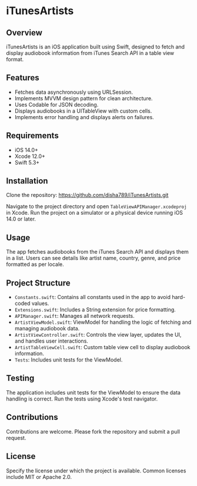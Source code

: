 # iTunesArtists

## Overview
iTunesArtists is an iOS application built using Swift, designed to fetch and display audiobook information from iTunes Search API in a table view format.

## Features
- Fetches data asynchronously using URLSession.
- Implements MVVM design pattern for clean architecture.
- Uses Codable for JSON decoding.
- Displays audiobooks in a UITableView with custom cells.
- Implements error handling and displays alerts on failures.

## Requirements
- iOS 14.0+
- Xcode 12.0+
- Swift 5.3+

## Installation
Clone the repository: https://github.com/disha789/iTunesArtists.git

Navigate to the project directory and open `TableViewAPIManager.xcodeproj` in Xcode. Run the project on a simulator or a physical device running iOS 14.0 or later.

## Usage
The app fetches audiobooks from the iTunes Search API and displays them in a list. Users can see details like artist name, country, genre, and price formatted as per locale.

## Project Structure
- `Constants.swift`: Contains all constants used in the app to avoid hard-coded values.
- `Extensions.swift`: Includes a String extension for price formatting.
- `APIManager.swift`: Manages all network requests.
- `ArtistViewModel.swift`: ViewModel for handling the logic of fetching and managing audiobook data.
- `ArtistViewController.swift`: Controls the view layer, updates the UI, and handles user interactions.
- `ArtistTableViewCell.swift`: Custom table view cell to display audiobook information.
- `Tests`: Includes unit tests for the ViewModel.

## Testing
The application includes unit tests for the ViewModel to ensure the data handling is correct. Run the tests using Xcode's test navigator.

## Contributions
Contributions are welcome. Please fork the repository and submit a pull request.

## License
Specify the license under which the project is available. Common licenses include MIT or Apache 2.0.
